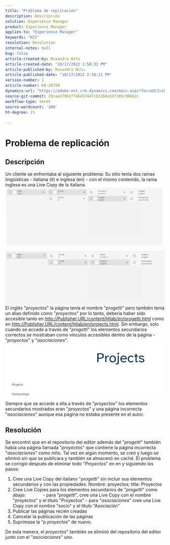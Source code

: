 ```yaml
---
title: "Problema de replicación"
description: Descripción
solution: Experience Manager
product: Experience Manager
applies-to: "Experience Manager"
keywords: "KCS"
resolution: Resolution
internal-notes: null
bug: false
article-created-by: Ruxandra Nitu
article-created-date: "10/17/2022 1:58:33 PM"
article-published-by: Ruxandra Nitu
article-published-date: "10/17/2022 2:30:21 PM"
version-number: 1
article-number: KA-20799
dynamics-url: "https://adobe-ent.crm.dynamics.com/main.aspx?forceUCI=1&pagetype=entityrecord&etn=knowledgearticle&id=dc9880c5-234e-ed11-bba2-0022480866ad"
source-git-commit: 29cae279b1ff46e57447cb32b0a19f305c986b2c
workflow-type: tm+mt
source-wordcount: '280'
ht-degree: 1%

---
```


# Problema de replicación

## Descripción


Un cliente se enfrentaba al siguiente problema: Su sitio tenía dos ramas lingüísticas - italiana (it) e inglesa (en) - con el mismo contenido, la rama inglesa es una Live Copy de la italiana.
![](assets/___dd0dcf2f-284e-ed11-bba2-0022480866ad___.png)

![](assets/___e50dcf2f-284e-ed11-bba2-0022480866ad___.png)
El inglés &quot;*proyectos*&quot; la página tenía el nombre &quot;*progetti*&quot; pero también tenía un alias definido como &quot;*proyectos*&quot; por lo tanto, debería haber sido accesible tanto en http://Publisher.URL/content/htlab/en/progetti.html como en http://Publisher.URL/content/htlab/en/projects.html.
Sin embargo, solo cuando se accede a través de &quot;*progetti*&quot; los elementos secundarios correctos se mostraban como vínculos accesibles dentro de la página - &quot;*proyectos*&quot; y &quot;*asociaciones*&quot;.
![](assets/___ea0dcf2f-284e-ed11-bba2-0022480866ad___.png)
Siempre que se accede a ella a través de &quot;*proyectos*&quot; los elementos secundarios mostrados eran &quot;*proyectos*&quot; y una página incorrecta &quot;*asociaciones*&quot; aunque esa página no estaba presente en el autor.


## Resolución


Se encontró que en el repositorio del editor además del &quot;*progetti*&quot; también había una página llamada &quot;*proyectos*&quot; que contiene la página incorrecta &quot;*asociaciones*&quot; como niño.
Tal vez en algún momento, se creó y luego se eliminó sin que se publicara y también se almacenó en caché.
El problema se corrigió después de eliminar todo &quot;*Proyectos*&quot; en en y siguiendo los pasos:

1. Cree una Live Copy del italiano &quot;*progetti*&quot; sin incluir sus elementos secundarios y con las propiedades: Nombre: proyectos; title: Proyectos
2. Cree Live Copies para los elementos secundarios de &quot;*progetti*&quot; como abajo:              - para &quot;*progetti*&quot;, cree una Live Copy con el nombre &quot;proyectos&quot; y el título &quot;Proyectos&quot; - para &quot;*asociaciones*&quot; cree una Live Copy con el nombre &quot;socio&quot; y el título &quot;Asociación&quot;
3. Publicar las páginas recién creadas
4. Cancelar la publicación de las páginas
5. Suprímase la &quot;p *proyectos*&quot; de nuevo.

De esta manera, el *proyectos*&quot; también se eliminó del repositorio del editor junto con el &quot;*asociaciones*&quot; uno.

